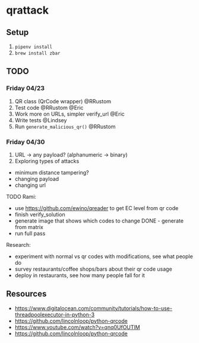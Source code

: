 # qrattack

## Setup

1. `pipenv install`
2. `brew install zbar`

## TODO
### Friday 04/23
1. QR class (QrCode wrapper) @RRustom
2. Test code @RRustom @Eric
3. Work more on URLs, simpler verify_url @Eric
4. Write tests @Lindsey
5. Run `generate_malicious_qr()` @RRustom

### Friday 04/30
1. URL -> any payload? (alphanumeric -> binary)
2. Exploring types of attacks
  - minimum distance tampering?
  - changing payload
  - changing url


TODO Rami:
- use https://github.com/ewino/qreader to get EC level from qr code
- finish verify_solution
- generate image that shows which codes to change
DONE - generate from matrix
- run full pass

Research:
- experiment with normal vs qr codes with modifications, see what people do
- survey restaurants/coffee shops/bars about their qr code usage
- deploy in restaurants, see how many people fall for it

## Resources
- https://www.digitalocean.com/community/tutorials/how-to-use-threadpoolexecutor-in-python-3
- https://github.com/lincolnloop/python-qrcode
- https://www.youtube.com/watch?v=qnq0UfOUTlM
- https://github.com/lincolnloop/python-qrcode
